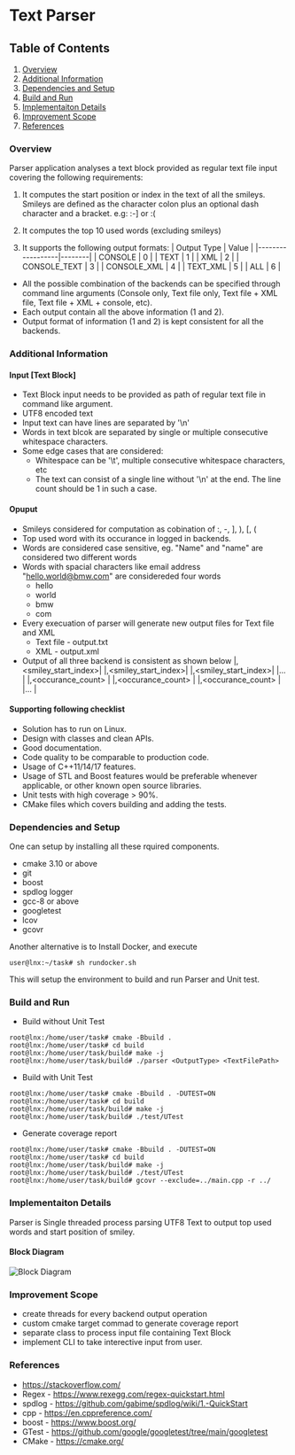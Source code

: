 # Text Parser
## Table of Contents
1. [Overview](#overview)
2. [Additional Information](#additional-information)
3. [Dependencies and Setup](#dependencies-and-setup)
4. [Build and Run](#build-and-run)
5. [Implementaiton Details](#implementaiton-details)
6. [Improvement Scope](#improvement-scope)
7. [References](#references)

### Overview

Parser application analyses a text block provided as regular text file input covering the following requirements:

1. It computes the start position or index in the text of all the smileys. Smileys are defined as the character colon plus an optional dash character and a bracket. e.g: :-] or :(

2. It computes the top 10 used words (excluding smileys)

3. It supports the following output formats:
    | Output Type      |  Value |
    |------------------|--------|
    |   CONSOLE        |    0   |
    |   TEXT           |    1   |
    |   XML            |    2   |
    |   CONSOLE_TEXT   |    3   |
    |   CONSOLE_XML    |    4   |
    |   TEXT_XML       |    5   |
    |   ALL            |    6   |

 * All the possible combination of the backends can be specified through command line arguments (Console only, Text file only, Text file + XML file, Text file + XML + console, etc). 
 * Each output contain all the above information (1 and 2).
 * Output format of information (1 and 2) is kept consistent for all the backends.

### Additional Information
#### Input [Text Block]
* Text Block input needs to be provided as path of regular text file in command like argument.
* UTF8 encoded text
* Input text can have lines are separated by '\n'
* Words in text blcok are separated by single or multiple consecutive whitespace characters.
* Some edge cases that are considered:
    - Whitespace can be '\t', multiple consecutive whitespace characters, etc
    - The text can consist of a single line without '\n' at the end. The line count should be 1 in such a case.

#### Opuput
* Smileys considered for computation as cobination of :, -, ], ), [, (
* Top used word with its occurance in logged in backends.
* Words are considered case sensitive, eg. "Name" and "name" are considered two different words
* Words with spacial characters like email address "hello.world@bmw.com" are considereded four words
    - hello
    - world
    - bmw
    - com
* Every execuation of parser will generate new output files for Text file and XML
    - Text file - output.txt
    - XML - output.xml
* Output of all three backend is consistent as shown below
    |<smiely>,<smiley_start_index>|
    |<smiely>,<smiley_start_index>|
    |<smiely>,<smiley_start_index>|
    |...                          |
    |<word>,<occurance_count>     |
    |<word>,<occurance_count>     |
    |<word>,<occurance_count>     |
    |...                          |

#### Supporting following checklist
* Solution has to run on Linux.
* Design with classes and clean APIs.
* Good documentation.
* Code quality to be comparable to production code.
* Usage of C++11/14/17 features.
* Usage of STL and Boost features would be preferable whenever applicable, or other known open source libraries.
* Unit tests with high coverage > 90%.
* CMake files which covers building and adding the tests.

### Dependencies and Setup
One can setup by installing all these rquired components.
* cmake 3.10 or above
* git
* boost
* spdlog logger
* gcc-8 or above
* googletest
* lcov
* gcovr

Another alternative is to Install Docker, and execute
```
user@lnx:~/task# sh rundocker.sh
```
This will setup the environment to build and run Parser and Unit test.

### Build and Run
* Build without Unit Test
```
root@lnx:/home/user/task# cmake -Bbuild .
root@lnx:/home/user/task# cd build
root@lnx:/home/user/task/build# make -j
root@lnx:/home/user/task/build# ./parser <OutputType> <TextFilePath>
```
* Build with Unit Test
```
root@lnx:/home/user/task# cmake -Bbuild . -DUTEST=ON
root@lnx:/home/user/task# cd build
root@lnx:/home/user/task/build# make -j
root@lnx:/home/user/task/build# ./test/UTest
```
* Generate coverage report
```
root@lnx:/home/user/task# cmake -Bbuild . -DUTEST=ON
root@lnx:/home/user/task# cd build
root@lnx:/home/user/task/build# make -j
root@lnx:/home/user/task/build# ./test/UTest
root@lnx:/home/user/task/build# gcovr --exclude=../main.cpp -r ../
```
### Implementaiton Details

Parser is Single threaded process parsing UTF8 Text to output top used words and start position of smiley.
#### Block Diagram
![Block Diagram](https://www.plantuml.com/plantuml/png/SoWkIImgAStDuKfCAYufIamkKKZEIImkLb3mz2yjAIWjuO9m4S0vFwyuFoSL8kkPMv23eI8ajQ84ZtH4RWuUMOYK6z0X-KMLM8qEI2mgJYtYIiqhpLN0q1XIMP3A1NMwWasDhYwcUr6amIRYa8Eu55CAA8FgIeVKl1HW4080)

### Improvement Scope
* create threads for every backend output operation
* custom cmake target commad to generate coverage report
* separate class to process input file containing Text Block
* implement CLI to take interective input from user.

### References
* https://stackoverflow.com/
* Regex - https://www.rexegg.com/regex-quickstart.html
* spdlog - https://github.com/gabime/spdlog/wiki/1.-QuickStart
* cpp - https://en.cppreference.com/
* boost - https://www.boost.org/
* GTest - https://github.com/google/googletest/tree/main/googletest
* CMake - https://cmake.org/
